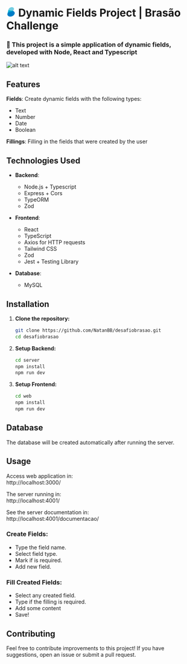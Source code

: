 # <img src="./web/public/favicon.png" height=25 alt="logo brasao sistemas"> Dynamic Fields Project | Brasão Challenge

### :blue_heart: This project is a simple application of dynamic fields, developed with Node, React and Typescript
![alt text](https://i.imgur.com/ZqkHjAo.png)

## Features

**Fields**:
Create dynamic fields with the following types:
- Text
- Number
- Date
- Boolean

**Fillings**:
Filling in the fields that were created by the user

## Technologies Used

- **Backend**:
  - Node.js + Typescript
  - Express + Cors
  - TypeORM
  - Zod

- **Frontend**:
  - React
  - TypeScript
  - Axios for HTTP requests
  - Tailwind CSS
  - Zod
  - Jest + Testing Library
    
- **Database**:
  - MySQL

## Installation

1. **Clone the repository:**
   ```bash
   git clone https://github.com/NatanBB/desafiobrasao.git
   cd desafiobrasao
   ```
2. **Setup Backend:**
   ```bash
   cd server
   npm install
   npm run dev
   ```
   
4. **Setup Frontend:**
   
   ```bash
   cd web
   npm install
   npm run dev
   ```

## Database

The database will be created automatically after running the server.

## Usage

Access web application in: <br>
http://localhost:3000/

The server running in: <br>
http://localhost:4001/

See the server documentation in: <br>
http://localhost:4001/documentacao/

### Create Fields:
- Type the field name.
- Select field type.
- Mark if is required.
- Add new field.

### Fill Created Fields:
- Select any created field.
- Type if the filling is required.
- Add some content
- Save!

## Contributing

Feel free to contribute improvements to this project! If you have suggestions, open an issue or submit a pull request.
